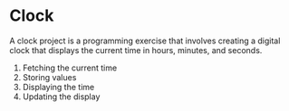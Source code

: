 # Clock
A clock project is a programming exercise that involves creating a digital clock that displays the current time in hours, minutes, and seconds.
1. Fetching the current time
2. Storing values
3. Displaying the time
4. Updating the display
